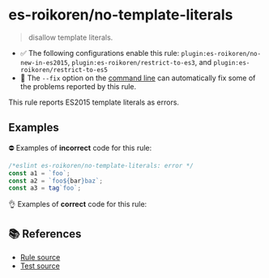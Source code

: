 # es-roikoren/no-template-literals
> disallow template literals.

- ✅ The following configurations enable this rule: `plugin:es-roikoren/no-new-in-es2015`, `plugin:es-roikoren/restrict-to-es3`, and `plugin:es-roikoren/restrict-to-es5`
- 🔧 The `--fix` option on the [command line](https://eslint.org/docs/user-guide/command-line-interface#fixing-problems) can automatically fix some of the problems reported by this rule.

This rule reports ES2015 template literals as errors.

## Examples

⛔ Examples of **incorrect** code for this rule:

```js
/*eslint es-roikoren/no-template-literals: error */
const a1 = `foo`;
const a2 = `foo${bar}baz`;
const a3 = tag`foo`;
```

👌 Examples of **correct** code for this rule:

<eslint-playground type="good" code="/*eslint es-roikoren/no-template-literals: error */
const a1 = 'foo'
const a2 = 'foo'+bar+'baz'
" />

## 📚 References

- [Rule source](https://github.com/roikoren755/eslint-plugin-es/blob/v2.0.7/src/rules/no-template-literals.ts)
- [Test source](https://github.com/roikoren755/eslint-plugin-es/blob/v2.0.7/tests/src/rules/no-template-literals.ts)
